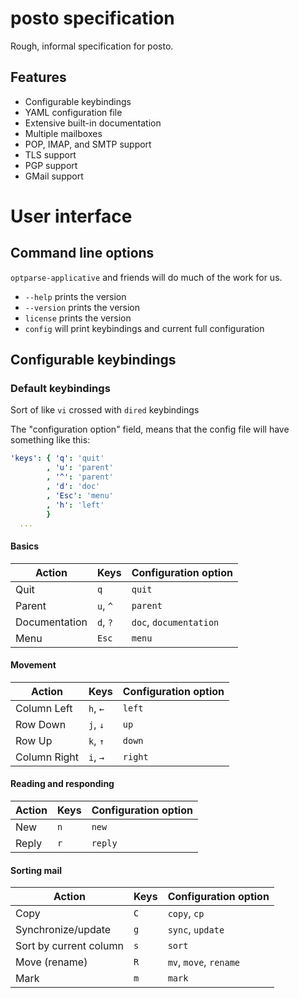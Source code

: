 # posto specification

Rough, informal specification for posto.

## Features

* Configurable keybindings
* YAML configuration file
* Extensive built-in documentation
* Multiple mailboxes
* POP, IMAP, and SMTP support
* TLS support
* PGP support
* GMail support

# User interface

## Command line options

`optparse-applicative` and friends will do much of the work for us.

* `--help` prints the version
* `--version` prints the version
* `license` prints the version
* `config` will print keybindings and current full configuration

## Configurable keybindings

### Default keybindings

Sort of like `vi` crossed with `dired` keybindings

The "configuration option" field, means that the config file will have
something like this:

```yaml
'keys': { 'q': 'quit'
        , 'u': 'parent'
        , '^': 'parent'
        , 'd': 'doc'
        , 'Esc': 'menu'
        , 'h': 'left'
        }
  ...
```

#### Basics

| Action | Keys | Configuration option |
| --- | --- | --- |
| Quit | `q` | `quit` |
| Parent | `u`, `^` | `parent` |
| Documentation | `d`, `?` | `doc`, `documentation` |
| Menu | `Esc` | `menu` |

#### Movement

| Action | Keys | Configuration option |
| --- | --- | --- |
| Column Left | `h`, `←` | `left` |
| Row Down | `j`, `↓` | `up` |
| Row Up | `k`, `↑`| `down` |
| Column Right | `i`, `→` | `right` |

#### Reading and responding

| Action | Keys | Configuration option |
| --- | --- | --- |
| New | `n` | `new` |
| Reply | `r` | `reply` |

#### Sorting mail

| Action | Keys | Configuration option |
| --- | --- | --- |
| Copy | `C` | `copy`, `cp` |
| Synchronize/update | `g` | `sync`, `update` |
| Sort by current column | `s` | `sort` |
| Move (rename) | `R` | `mv`, `move`, `rename` |
| Mark | `m` | `mark` |
